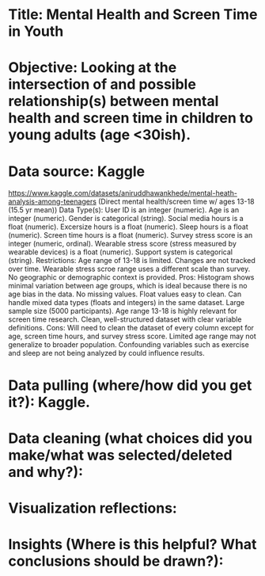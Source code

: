 # Title: Mental Health and Screen Time in Youth
# Objective: Looking at the intersection of and possible relationship(s) between mental health and screen time in children to young adults (age <30ish).
# Data source: Kaggle
https://www.kaggle.com/datasets/aniruddhawankhede/mental-heath-analysis-among-teenagers (Direct mental health/screen time w/ ages 13-18 (15.5 yr mean))
  Data Type(s): User ID is an integer (numeric). Age is an integer (numeric). Gender is categorical (string). Social media hours is a float (numeric). Excersize hours is a float (numeric). Sleep hours is a float (numeric). Screen time hours is a float (numeric). Survey stress score is an integer (numeric, ordinal). Wearable stress score (stress measured by wearable devices) is a float (numeric). Support system is categorical (string).
  Restrictions: Age range of 13-18 is limited. Changes are not tracked over time. Wearable stress scroe range uses a different scale than survey. No geographic or demographic context is provided.
  Pros: Histogram shows minimal variation between age groups, which is ideal because there is no age bias in the data. No missing values. Float values easy to clean. Can handle mixed data types (floats and integers) in the same dataset. Large sample size (5000 participants). Age range 13-18 is highly relevant for screen time research. Clean, well-structured dataset with clear variable definitions. 
  Cons: Will need to clean the dataset of every column except for age, screen time hours, and survey stress score. Limited age range may not generalize to broader population. Confounding variables such as exercise and sleep are not being analyzed by could influence results. 
# Data pulling (where/how did you get it?): Kaggle. 
# Data cleaning (what choices did you make/what was selected/deleted and why?):
# Visualization reflections:
# Insights (Where is this helpful? What conclusions should be drawn?):
